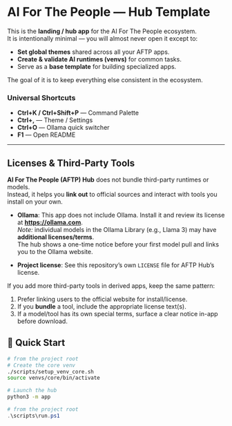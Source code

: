 # AI For The People — Hub Template

This is the **landing / hub app** for the AI For The People ecosystem.  
It is intentionally minimal — you will almost never open it except to:

- **Set global themes** shared across all your AFTP apps.  
- **Create & validate AI runtimes (venvs)** for common tasks.  
- Serve as a **base template** for building specialized apps.

The goal of it is to keep everything else consistent in the ecosystem.

### Universal Shortcuts
- **Ctrl+K / Ctrl+Shift+P** — Command Palette
- **Ctrl+,** — Theme / Settings
- **Ctrl+O** — Ollama quick switcher
- **F1** — Open README

---

## Licenses & Third-Party Tools

**AI For The People (AFTP) Hub** does not bundle third-party runtimes or models.  
Instead, it helps you **link out** to official sources and interact with tools you install on your own.

- **Ollama**: This app does not include Ollama. Install it and review its license at **https://ollama.com**.  
  *Note:* individual models in the Ollama Library (e.g., Llama 3) may have **additional licenses/terms**.  
  The hub shows a one-time notice before your first model pull and links you to the Ollama website.

- **Project license**: See this repository’s own `LICENSE` file for AFTP Hub’s license.

If you add more third-party tools in derived apps, keep the same pattern:
1) Prefer linking users to the official website for install/license.  
2) If you **bundle** a tool, include the appropriate license text(s).  
3) If a model/tool has its own special terms, surface a clear notice in-app before download.

## 🚀 Quick Start

```bash
# from the project root
# Create the core venv
./scripts/setup_venv_core.sh
source venvs/core/bin/activate

# Launch the hub
python3 -m app
```

```powershell
# from the project root
.\scripts\run.ps1
```
